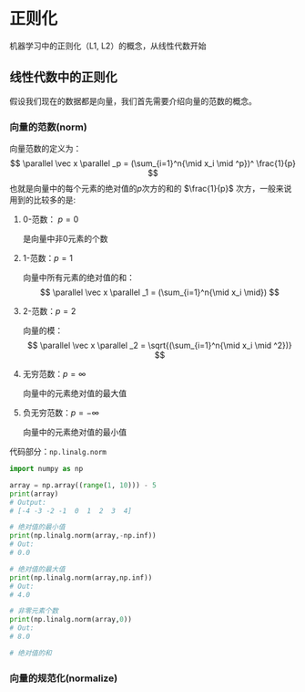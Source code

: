 # 正则化

机器学习中的正则化（L1, L2）的概念，从线性代数开始

## 线性代数中的正则化

假设我们现在的数据都是向量，我们首先需要介绍向量的范数的概念。

### 向量的范数(norm)

向量范数的定义为：
$$
\parallel \vec x \parallel _p = (\sum_{i=1}^n{\mid x_i \mid ^p})^ \frac{1}{p}
$$
也就是向量中的每个元素的绝对值的$p$次方的和的 $\frac{1}{p}$ 次方，一般来说用到的比较多的是:

1. 0-范数： $p=0$

   是向量中非0元素的个数

2. 1-范数：$p=1$

   向量中所有元素的绝对值的和：
   $$
   \parallel \vec x \parallel _1 = (\sum_{i=1}^n{\mid x_i \mid})
   $$

3. 2-范数：$p=2$

   向量的模：
   $$
   \parallel \vec x \parallel _2 = \sqrt{(\sum_{i=1}^n{\mid x_i \mid ^2})}
   $$

4. 无穷范数：$p=\infty$

   向量中的元素绝对值的最大值

5. 负无穷范数：$p= - \infty$

   向量中的元素绝对值的最小值

代码部分：`np.linalg.norm`

```python
import numpy as np

array = np.array((range(1, 10))) - 5
print(array)
# Output:
# [-4 -3 -2 -1  0  1  2  3  4]

# 绝对值的最小值
print(np.linalg.norm(array,-np.inf))
# Out:
# 0.0

# 绝对值的最大值
print(np.linalg.norm(array,np.inf))
# Out:
# 4.0

# 非零元素个数
print(np.linalg.norm(array,0))
# Out:
# 8.0

# 绝对值的和

```



### 向量的规范化(normalize)

